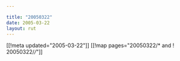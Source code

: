 ```yaml
---

title: "20050322"
date: 2005-03-22
layout: rut
---
```


[[!meta updated="2005-03-22"]]
[[!map pages="20050322/* and ! 20050322/*/*"]]
